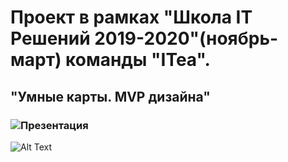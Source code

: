 # Проект в рамках "Школа IT Решений 2019-2020"(ноябрь-март) команды "ITea".
## "Умные карты. MVP дизайна"
### ![Презентация](https://drive.google.com/file/d/1UWBeMT7iDTzPbJVndKoqoMKICBtbobwi/view?usp=sharing)
![Alt Text](https://media.giphy.com/media/vFKqnCdLPNOKc/giphy.gif)
